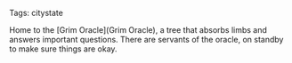 Tags: citystate

Home to the [Grim Oracle](Grim Oracle), a tree that absorbs limbs and answers important questions. There are servants of the oracle, on standby to make sure things are okay. 